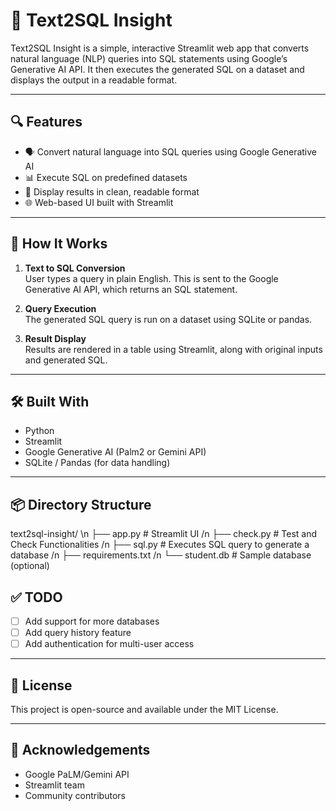 # 🧠 Text2SQL Insight

Text2SQL Insight is a simple, interactive Streamlit web app that converts natural language (NLP) queries into SQL statements using Google’s Generative AI API. It then executes the generated SQL on a dataset and displays the output in a readable format.

---

## 🔍 Features

- 🗣️ Convert natural language into SQL queries using Google Generative AI
- 📊 Execute SQL on predefined datasets
- 🧾 Display results in clean, readable format
- 🌐 Web-based UI built with Streamlit

---

## 🚀 How It Works

1. **Text to SQL Conversion**  
   User types a query in plain English. This is sent to the Google Generative AI API, which returns an SQL statement.

2. **Query Execution**  
   The generated SQL query is run on a dataset using SQLite or pandas.

3. **Result Display**  
   Results are rendered in a table using Streamlit, along with original inputs and generated SQL.

---

## 🛠️ Built With

- Python
- Streamlit
- Google Generative AI (Palm2 or Gemini API)
- SQLite / Pandas (for data handling)

---

## 📦 Directory Structure

text2sql-insight/ \n
├── app.py # Streamlit UI /n
├── check.py # Test and Check Functionalities /n
├── sql.py # Executes SQL query to generate a database /n
├── requirements.txt /n
└── student.db # Sample database (optional) 

## ✅ TODO

- [ ] Add support for more databases
- [ ] Add query history feature
- [ ] Add authentication for multi-user access

---

## 📜 License

This project is open-source and available under the MIT License.

---

## 🙌 Acknowledgements

- Google PaLM/Gemini API
- Streamlit team
- Community contributors
